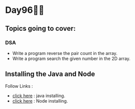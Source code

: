 # Day96🧑‍💻
## Topics going to cover: 
### DSA
- Write a program reverse the pair count in the array.
- Write a program search the given number in the 2D array.

## Installing the Java and Node 
Follow Links : 
- [click here](https://www.java.com/en/download/help/download_options.html) : java installing.
- [click here](https://nodejs.org/en/download) : Node installing.